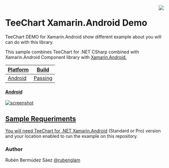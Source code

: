 <a href="https://www.steema.com/product/net_android">
<img align="right" src="http://www.teechart.net/img/logos/teechart_android.png">
</a>

TeeChart Xamarin.Android Demo
===========================
TeeChart DEMO for Xamarin.Android show different example about you will can do with this library.

This sample combines TeeChart for .NET CSharp combined with Xamarin.Android Component library with <a href="https://docs.microsoft.com/es-es/xamarin/android/">Xamarin.Android. 

|Platform|Build|
|--|--| 
| Android |Passing|

#### Android

![screenshot](https://github.com/Steema/TeeChart-.NET-for-Xamarin.Android-samples/tree/master/TeeChartXAndroid/TeeChartXamarinAndroid/Screenshots/DROID_VIDEO_APP.gif)

## Sample Requeriments

You will need [TeeChart for .NET  Xamarin.Android](https://www.steema.com/product/net_android) (Standard or Pro) version and your location enabled to run the example on this repository.

### Author

Rubén Bermúdez Sáez 
<a href="https://twitter.com/rubenglam">@rubenglam</a>
